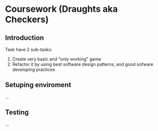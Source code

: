 # Coursework (Draughts aka Checkers)
## Introduction
Task have 2 sub-tasks:
1. Create very basic and "only working" game
2. Refactor it by using best software design patterns, and good sofware developing practices

## Setuping enviroment
...

## Testing
...
